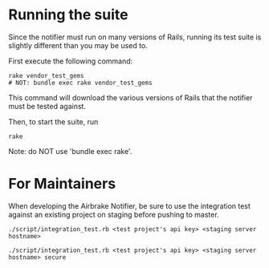 Running the suite
=================

Since the notifier must run on many versions of Rails, running its test suite is slightly different than you may be used to.

First execute the following command:

    rake vendor_test_gems
    # NOT: bundle exec rake vendor_test_gems

This command will download the various versions of Rails that the notifier must be tested against.

Then, to start the suite, run

    rake

Note: do NOT use 'bundle exec rake'.

For Maintainers
================

When developing the Airbrake Notifier, be sure to use the integration test against an existing project on staging before pushing to master.

    ./script/integration_test.rb <test project's api key> <staging server hostname>

    ./script/integration_test.rb <test project's api key> <staging server hostname> secure
